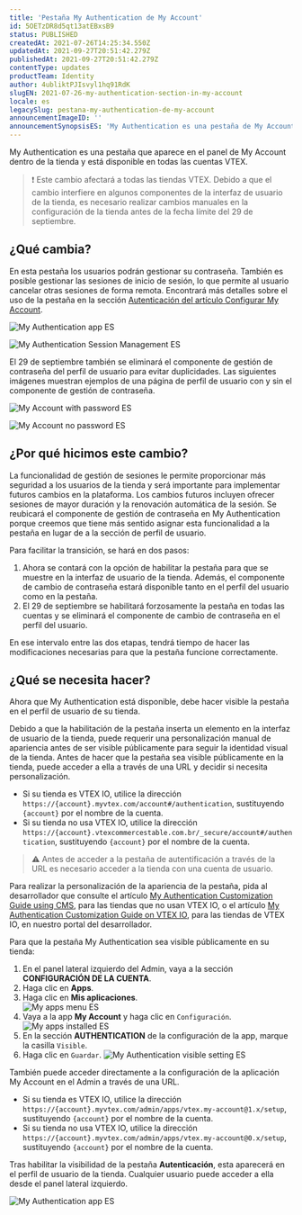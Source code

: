 ```yaml
---
title: 'Pestaña My Authentication de My Account'
id: 5OETzDR8d5qt13atEBxsB9
status: PUBLISHED
createdAt: 2021-07-26T14:25:34.550Z
updatedAt: 2021-09-27T20:51:42.279Z
publishedAt: 2021-09-27T20:51:42.279Z
contentType: updates
productTeam: Identity
author: 4ubliktPJIsvyl1hq91RdK
slugEN: 2021-07-26-my-authentication-section-in-my-account
locale: es
legacySlug: pestana-my-authentication-de-my-account
announcementImageID: ''
announcementSynopsisES: 'My Authentication es una pestaña de My Account que permite gestionar contraseñas y sesiones de acceso.'
---
```


My Authentication es una pestaña que aparece en el panel de My Account dentro de la tienda y está disponible en todas las cuentas VTEX.

>❗ Este cambio afectará a todas las tiendas VTEX. Debido a que el cambio interfiere en algunos componentes de la interfaz de usuario de la tienda, es necesario realizar cambios manuales en la configuración de la tienda antes de la fecha límite del 29 de septiembre.

## ¿Qué cambia?

En esta pestaña los usuarios podrán gestionar su contraseña. También es posible gestionar las sesiones de inicio de sesión, lo que permite al usuario cancelar otras sesiones de forma remota. Encontrará más detalles sobre el uso de la pestaña en la sección [Autenticación del artículo Configurar My Account](https://help.vtex.com/es/tutorial/como-funciona-mi-cuenta--2BQ3GiqhqGJTXsWVuio3Xh).

![My Authentication app ES](https://raw.githubusercontent.com/vtexdocs/help-center-content/refs/heads/main/_1.png)

![My Authentication Session Management ES](https://raw.githubusercontent.com/vtexdocs/help-center-content/refs/heads/main/_2.png)

El 29 de septiembre también se eliminará el componente de gestión de contraseña del perfil de usuario para evitar duplicidades. Las siguientes imágenes muestran ejemplos de una página de perfil de usuario con y sin el componente de gestión de contraseña.

![My Account with password ES](https://raw.githubusercontent.com/vtexdocs/help-center-content/refs/heads/main/_3.png)

![My Account no password ES](https://raw.githubusercontent.com/vtexdocs/help-center-content/refs/heads/main/_4.png)

## ¿Por qué hicimos este cambio?

La funcionalidad de gestión de sesiones le permite proporcionar más seguridad a los usuarios de la tienda y será importante para implementar futuros cambios en la plataforma. Los cambios futuros incluyen ofrecer sesiones de mayor duración y la renovación automática de la sesión. Se reubicará el componente de gestión de contraseña en My Authentication porque creemos que tiene más sentido asignar esta funcionalidad a la pestaña en lugar de a la sección de perfil de usuario.

Para facilitar la transición, se hará en dos pasos:

1. Ahora se contará con la opción de habilitar la pestaña para que se muestre en la interfaz de usuario de la tienda. Además, el componente de cambio de contraseña estará disponible tanto en el perfil del usuario como en la pestaña.
2. El 29 de septiembre se habilitará forzosamente la pestaña en todas las cuentas y se eliminará el componente de cambio de contraseña en el perfil del usuario.

En ese intervalo entre las dos etapas, tendrá tiempo de hacer las modificaciones necesarias para que la pestaña funcione correctamente.

## ¿Qué se necesita hacer?

Ahora que My Authentication está disponible, debe hacer visible la pestaña en el perfil de usuario de su tienda.

Debido a que la habilitación de la pestaña inserta un elemento en la interfaz de usuario de la tienda, puede requerir una personalización manual de apariencia antes de ser visible públicamente para seguir la identidad visual de la tienda. Antes de hacer que la pestaña sea visible públicamente en la tienda, puede acceder a ella a través de una URL y decidir si necesita personalización.

- Si su tienda es VTEX IO, utilice la dirección `https://{account}.myvtex.com/account#/authentication`, sustituyendo `{account}` por el nombre de la cuenta.
- Si su tienda no usa VTEX IO, utilice la dirección `https://{account}.vtexcommercestable.com.br/_secure/account#/authentication`, sustituyendo `{account}` por el nombre de la cuenta.

>⚠️ Antes de acceder a la pestaña de autentificación a través de la URL es necesario acceder a la tienda con una cuenta de usuario.

Para realizar la personalización de la apariencia de la pestaña, pida al desarrollador que consulte el artículo [My Authentication Customization Guide using CMS](https://developers.vtex.com/vtex-rest-api/docs/ui-customization-my-authentication), para las tiendas que no usan VTEX IO, o el artículo [My Authentication Customization Guide on VTEX IO](https://developers.vtex.com/vtex-developer-docs/docs/vtex-io-my-authentication), para las tiendas de VTEX IO, en nuestro portal del desarrollador.

Para que la pestaña My Authentication sea visible públicamente en su tienda:

1. En el panel lateral izquierdo del Admin, vaya a la sección **CONFIGURACIÓN DE LA CUENTA**.
2. Haga clic en **Apps**.
3. Haga clic en **Mis aplicaciones**.  
![My apps menu ES](https://raw.githubusercontent.com/vtexdocs/help-center-content/refs/heads/main/_5.png)
4. Vaya a la app **My Account** y haga clic en `Configuración`.  
![My apps installed ES](https://raw.githubusercontent.com/vtexdocs/help-center-content/refs/heads/main/_6.png)
5. En la sección **AUTHENTICATION** de la configuración de la app, marque la casilla `Visible`.
6. Haga clic en `Guardar`.
![My Authentication visible setting ES](https://raw.githubusercontent.com/vtexdocs/help-center-content/refs/heads/main/_7.png)

También puede acceder directamente a la configuración de la aplicación My Account en el Admin a través de una URL.

- Si su tienda es VTEX IO, utilice la dirección `https://{account}.myvtex.com/admin/apps/vtex.my-account@1.x/setup`, sustituyendo `{account}` por el nombre de la cuenta.
- Si su tienda no usa VTEX IO, utilice la dirección `https://{account}.myvtex.com/admin/apps/vtex.my-account@0.x/setup`, sustituyendo `{account}` por el nombre de la cuenta.

Tras habilitar la visibilidad de la pestaña **Autenticación**, esta aparecerá en el perfil de usuario de la tienda. Cualquier usuario puede acceder a ella desde el panel lateral izquierdo.

![My Authentication app ES](https://raw.githubusercontent.com/vtexdocs/help-center-content/refs/heads/main/_8.png)
